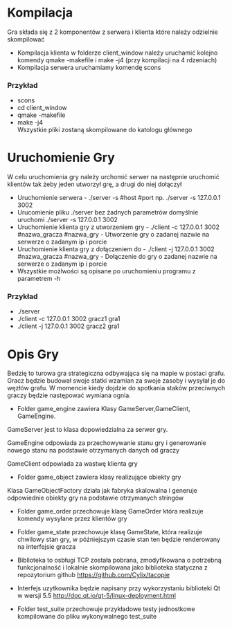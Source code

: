 # Kompilacja


Gra składa się z 2 komponentów z serwera i klienta które należy odzielnie skompilować
* Kompilacja klienta w folderze client_window należy uruchamić kolejno komendy qmake -makefile i make -j4 (przy kompilacji na 4 rdzeniach)
* Kompilacja serwera uruchamiamy komendę scons
### Przykład
* scons
* cd client_window
* qmake -makefile
* make -j4\
Wszystkie pliki zostaną skompilowane do katologu głównego

# Uruchomienie Gry
W celu uruchomienia gry należy urchomić serwer na następnie uruchomić klientów tak żeby jeden utworzył grę, a drugi do niej dołączył
* Uruchomienie serwera - ./server -s #host #port np. ./server -s 127.0.0.1 3002
* Urucomienie pliku ./server bez żadnych parametrów domyślnie uruchomi ./server -s 127.0.0.1 3002
* Uruchomienie klienta gry z utworzeniem gry - ./client -c 127.0.0.1 3002 #nazwa_gracza #nazwa_gry - Utworzenie gry o zadanej nazwie na serwerze o zadanym ip i porcie
* Uruchomienie klienta gry z dołączeniem do - ./client -j 127.0.0.1 3002 #nazwa_gracza #nazwa_gry - Dołączenie do gry o zadanej nazwie na serwerze o zadanym ip i porcie
* Wszystkie możlwości są opisane po uruchomieniu programu z parametrem -h
### Przykład
* ./server
* ./client -c 127.0.0.1 3002 gracz1 gra1 
* ./client -j 127.0.0.1 3002 gracz2 gra1 

# Opis Gry

Bedzię to turowa gra strategiczna odbywająca się na mapie w postaci grafu. Gracz będzie budował swoje statki wzamian za swoje zasoby i wysyłał je do węzłów grafu. W momencie kiedy dojdzie do spotkania staków przeciwnych graczy będzie następować wymiana ognia.

* Folder game_engine zawiera Klasy GameServer,GameClient, GameEngine.


GameServer jest to klasa dopowiedzialna za serwer gry.

 GameEngine odpowiada za przechowywanie stanu gry i generowanie nowego stanu na podstawie otrzymanych danych od graczy

GameClient  odpowiada za wastwę klienta gry

* Folder game_object zawiera klasy realizujące obiekty gry

Klasa GameObjectFactory działa jak fabryka skalowalna i generuje odpowiednie obiekty gry na podstawie otrzymanych stringów
* Folder game_order przechowuje klasę GameOrder która realizuje komendy wysyłane przez klientów gry
* Folder game_state przechowuje klasę GameState, która realizuje chwilowy stan gry, w póżniejszym czasie stan ten będzie renderowany na interfejsie gracza

* Biblioteka to osbługi TCP została pobrana, zmodyfikowana o potrzebną funkcjonalność i lokalnie skompilowana jako biblioteka statyczna z repozytorium github
https://github.com/Cylix/tacopie

* Interfejs uzytkownika będzie napisany przy wykorzystaniu biblioteki Qt w wersji 5.5
http://doc.qt.io/qt-5/linux-deployment.html

* Folder test_suite przechowuje przykładowe testy jednostkowe kompilowane do pliku wykonywalnego test_suite

